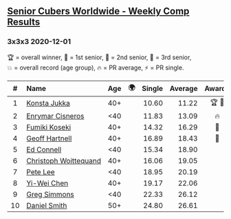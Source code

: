<style>table {white-space: nowrap;}</style>
<link rel="stylesheet" type="text/css" href="/scw-comp/css/flags.css" />

## [Senior Cubers Worldwide - Weekly Comp Results](/scw-comp/results/)
### 3x3x3 2020-12-01

<span style="white-space: nowrap;">🏆 = overall winner</span>, <span style="white-space: nowrap;">🥇 = 1st senior</span>, <span style="white-space: nowrap;">🥈 = 2nd senior</span>, <span style="white-space: nowrap;">🥉 = 3rd senior</span>, <span style="white-space: nowrap;">💥 = overall record (age group)</span>, <span style="white-space: nowrap;">🔥 = PR average</span>, <span style="white-space: nowrap;">⚡ = PR single</span>.

| # | Name | Age | 🌍 | Single | Average | Awards | Solve 1 | Solve 2 | Solve 3 | Solve 4 | Solve 5 | Video |
| :--: | :-- | :--: | :--: | --: | --: | :--: | --: | --: | --: | --: | --: | :-- |
| 1 | [Konsta Jukka](../../persons/konsta_jukka/333.md) | 40+ | <i class="flag flag-FI" /> | 10.60 | 11.22 | 🏆 🥇 | 10.60 | 11.09 | 11.97 | 11.78 | 10.80 | [Desktop](https://www.facebook.com/events/456949201957439/permalink/461685664817126) / [Mobile](https://m.facebook.com/events/456949201957439?view=permalink&id=461685664817126) |
| 2 | [Enrymar Cisneros](../../persons/enrymar_cisneros/333.md) | <40 | <i class="flag flag-VE" /> | 11.83 | 13.09 | 🔥 | 12.78 | 12.33 | 14.16 | 14.20 | 11.83 | [Desktop](https://www.facebook.com/events/456949201957439/permalink/461084988210527) / [Mobile](https://m.facebook.com/events/456949201957439?view=permalink&id=461084988210527) |
| 3 | [Fumiki Koseki](../../persons/fumiki_koseki/333.md) | 40+ | <i class="flag flag-JP" /> | 14.32 | 16.29 | 🥈 | 16.65 | 15.93 | 14.32 | 16.93 | 16.30 | [Desktop](https://www.facebook.com/events/456949201957439/permalink/461345198184506) / [Mobile](https://m.facebook.com/events/456949201957439?view=permalink&id=461345198184506) |
| 4 | [Geoff Hartnell](../../persons/geoff_hartnell/333.md) | 40+ | <i class="flag flag-GB" /> | 16.89 | 18.43 | 🥉 | 16.89 | 18.90 | 18.87 | 20.77 | 17.52 | [Desktop](https://www.facebook.com/events/456949201957439/permalink/460022274983465) / [Mobile](https://m.facebook.com/events/456949201957439?view=permalink&id=460022274983465) |
| 5 | [Ed Connell](../../persons/ed_connell/333.md) | <40 | <i class="flag flag-IE" /> | 15.34 | 18.90 |  | 15.34 | 22.47 | 17.12 | 21.22 | 18.35 | [Desktop](https://www.facebook.com/events/456949201957439/permalink/461227744862918) / [Mobile](https://m.facebook.com/events/456949201957439?view=permalink&id=461227744862918) |
| 6 | [Christoph Woittequand](../../persons/christoph_woittequand/333.md) | 40+ | <i class="flag flag-FR" /> | 16.06 | 19.05 |  | 19.43 | 17.51 | 20.20 | 24.23 | 16.06 | [Desktop](https://www.facebook.com/798047139/videos/10158949775202140) / [Mobile](https://m.facebook.com/798047139/videos/10158949775202140) |
| 7 | [Pete Lee](../../persons/pete_lee/333.md) | <40 | <i class="flag flag-GB" /> | 18.95 | 20.19 |  | 20.43 | 19.07 | 18.95 | 21.08 | 21.37 | [Desktop](https://www.facebook.com/events/456949201957439/permalink/461381914847501) / [Mobile](https://m.facebook.com/events/456949201957439?view=permalink&id=461381914847501) |
| 8 | [Yi-Wei Chen](../../persons/yi_wei_chen/333.md) | 40+ | <i class="flag flag-TW" /> | 19.17 | 22.06 |  | 19.97 | 22.00 | 24.84 | 19.17 | 24.22 | [Desktop](https://www.facebook.com/events/456949201957439/permalink/460712701581089) / [Mobile](https://m.facebook.com/events/456949201957439?view=permalink&id=460712701581089) |
| 9 | [Greg Simmons](../../persons/greg_simmons/333.md) | <40 | <i class="flag flag-GB" /> | 22.33 | 26.12 |  | 22.33 | 29.12 | 27.39 | 25.13 | 25.83 | [Desktop](https://www.facebook.com/events/456949201957439/permalink/461605411491818) / [Mobile](https://m.facebook.com/events/456949201957439?view=permalink&id=461605411491818) |
| 10 | [Daniel Smith](../../persons/daniel_smith/333.md) | 50+ | <i class="flag flag-US" /> | 24.80 | 26.61 |  | 25.28 | 28.20 | 24.80 | 28.78 | 26.34 | [Desktop](https://www.facebook.com/events/456949201957439/permalink/460979414887751) / [Mobile](https://m.facebook.com/events/456949201957439?view=permalink&id=460979414887751) |

<!-- Global site tag (gtag.js) - Google Analytics -->
<script async src="https://www.googletagmanager.com/gtag/js?id=UA-86348435-3"></script>
<script>window.dataLayer = window.dataLayer || []; function gtag() {dataLayer.push(arguments);} gtag('js', new Date()); gtag('config', 'UA-86348435-3');</script>
